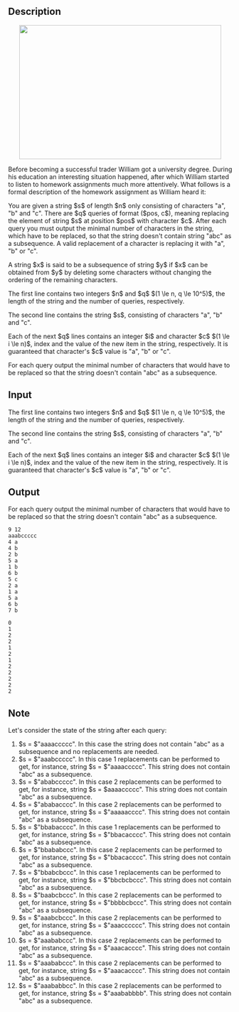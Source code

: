 ## Description

<div><center> <img class="tex-graphics" height="302px" src="file://dFbPfXxy.png" style="max-width: 100.0%;max-height: 100.0%;" width="454px"> </center><p>Before becoming a successful trader William got a university degree. During his education an interesting situation happened, after which William started to listen to homework assignments much more attentively. What follows is a formal description of the homework assignment as William heard it:</p><p>You are given a string $s$ of length $n$ only consisting of characters "<span class="tex-font-style-tt">a</span>", "<span class="tex-font-style-tt">b</span>" and "<span class="tex-font-style-tt">c</span>". There are $q$ queries of format ($pos, c$), meaning replacing the element of string $s$ at position $pos$ with character $c$. After each query you must output the minimal number of characters in the string, which have to be replaced, so that the string doesn't contain string "<span class="tex-font-style-tt">abc</span>" as a <span class="tex-font-style-bf">subsequence</span>. A valid replacement of a character is replacing it with "<span class="tex-font-style-tt">a</span>", "<span class="tex-font-style-tt">b</span>" or "<span class="tex-font-style-tt">c</span>".</p><p>A string $x$ is said to be a subsequence of string $y$ if $x$ can be obtained from $y$ by deleting some characters without changing the ordering of the remaining characters.</p></div><div class="input-specification"><p>The first line contains two integers $n$ and $q$ $(1 \le n, q \le 10^5)$, the length of the string and the number of queries, respectively.</p><p>The second line contains the string $s$, consisting of characters "<span class="tex-font-style-tt">a</span>", "<span class="tex-font-style-tt">b</span>" and "<span class="tex-font-style-tt">c</span>".</p><p>Each of the next $q$ lines contains an integer $i$ and character $c$ $(1 \le i \le n)$, index and the value of the new item in the string, respectively. It is guaranteed that character's $c$ value is "<span class="tex-font-style-tt">a</span>", "<span class="tex-font-style-tt">b</span>" or "<span class="tex-font-style-tt">c</span>".</p></div><div class="output-specification"><p>For each query output the minimal number of characters that would have to be replaced so that the string doesn't contain "<span class="tex-font-style-tt">abc</span>" as a subsequence.</p></div>

## Input

<p>The first line contains two integers $n$ and $q$ $(1 \le n, q \le 10^5)$, the length of the string and the number of queries, respectively.</p><p>The second line contains the string $s$, consisting of characters "<span class="tex-font-style-tt">a</span>", "<span class="tex-font-style-tt">b</span>" and "<span class="tex-font-style-tt">c</span>".</p><p>Each of the next $q$ lines contains an integer $i$ and character $c$ $(1 \le i \le n)$, index and the value of the new item in the string, respectively. It is guaranteed that character's $c$ value is "<span class="tex-font-style-tt">a</span>", "<span class="tex-font-style-tt">b</span>" or "<span class="tex-font-style-tt">c</span>".</p>

## Output

<p>For each query output the minimal number of characters that would have to be replaced so that the string doesn't contain "<span class="tex-font-style-tt">abc</span>" as a subsequence.</p>





```input1
9 12
aaabccccc
4 a
4 b
2 b
5 a
1 b
6 b
5 c
2 a
1 a
5 a
6 b
7 b
```




```output1
0
1
2
2
1
2
1
2
2
2
2
2
```



## Note

<p>Let's consider the state of the string after each query: </p><ol> <li> $s = $"<span class="tex-font-style-tt">aaaaccccc</span>". In this case the string does not contain "<span class="tex-font-style-tt">abc</span>" as a subsequence and no replacements are needed.</li><li> $s = $"<span class="tex-font-style-tt">aaabccccc</span>". In this case 1 replacements can be performed to get, for instance, string $s = $"<span class="tex-font-style-tt">aaaaccccc</span>". This string does not contain "<span class="tex-font-style-tt">abc</span>" as a subsequence.</li><li> $s = $"<span class="tex-font-style-tt">ababccccc</span>". In this case 2 replacements can be performed to get, for instance, string $s = $<span class="tex-font-style-tt">aaaaccccc</span>". This string does not contain "<span class="tex-font-style-tt">abc</span>" as a subsequence.</li><li> $s = $"<span class="tex-font-style-tt">ababacccc</span>". In this case 2 replacements can be performed to get, for instance, string $s = $"<span class="tex-font-style-tt">aaaaacccc</span>". This string does not contain "<span class="tex-font-style-tt">abc</span>" as a subsequence.</li><li> $s = $"<span class="tex-font-style-tt">bbabacccc</span>". In this case 1 replacements can be performed to get, for instance, string $s = $"<span class="tex-font-style-tt">bbacacccc</span>". This string does not contain "<span class="tex-font-style-tt">abc</span>" as a subsequence.</li><li> $s = $"<span class="tex-font-style-tt">bbababccc</span>". In this case 2 replacements can be performed to get, for instance, string $s = $"<span class="tex-font-style-tt">bbacacccc</span>". This string does not contain "<span class="tex-font-style-tt">abc</span>" as a subsequence.</li><li> $s = $"<span class="tex-font-style-tt">bbabcbccc</span>". In this case 1 replacements can be performed to get, for instance, string $s = $"<span class="tex-font-style-tt">bbcbcbccc</span>". This string does not contain "<span class="tex-font-style-tt">abc</span>" as a subsequence.</li><li> $s = $"<span class="tex-font-style-tt">baabcbccc</span>". In this case 2 replacements can be performed to get, for instance, string $s = $"<span class="tex-font-style-tt">bbbbcbccc</span>". This string does not contain "<span class="tex-font-style-tt">abc</span>" as a subsequence.</li><li> $s = $"<span class="tex-font-style-tt">aaabcbccc</span>". In this case 2 replacements can be performed to get, for instance, string $s = $"<span class="tex-font-style-tt">aaacccccc</span>". This string does not contain "<span class="tex-font-style-tt">abc</span>" as a subsequence.</li><li> $s = $"<span class="tex-font-style-tt">aaababccc</span>". In this case 2 replacements can be performed to get, for instance, string $s = $"<span class="tex-font-style-tt">aaacacccc</span>". This string does not contain "<span class="tex-font-style-tt">abc</span>" as a subsequence.</li><li> $s = $"<span class="tex-font-style-tt">aaababccc</span>". In this case 2 replacements can be performed to get, for instance, string $s = $"<span class="tex-font-style-tt">aaacacccc</span>". This string does not contain "<span class="tex-font-style-tt">abc</span>" as a subsequence.</li><li> $s = $"<span class="tex-font-style-tt">aaababbcc</span>". In this case 2 replacements can be performed to get, for instance, string $s = $"<span class="tex-font-style-tt">aaababbbb</span>". This string does not contain "<span class="tex-font-style-tt">abc</span>" as a subsequence.</li></ol>
